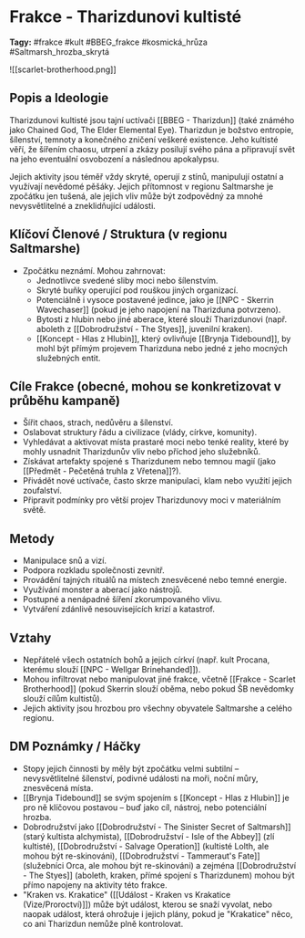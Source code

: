 # Frakce - Tharizdunovi kultisté

**Tagy:** #frakce #kult #BBEG_frakce #kosmická_hrůza #Saltmarsh_hrozba_skrytá

![[scarlet-brotherhood.png]]
## Popis a Ideologie
Tharizdunovi kultisté jsou tajní uctívači [[BBEG - Tharizdun]] (také známého jako Chained God, The Elder Elemental Eye). Tharizdun je božstvo entropie, šílenství, temnoty a konečného zničení veškeré existence. Jeho kultisté věří, že šířením chaosu, utrpení a zkázy posilují svého pána a připravují svět na jeho eventuální osvobození a následnou apokalypsu.

Jejich aktivity jsou téměř vždy skryté, operují z stínů, manipulují ostatní a využívají nevědomé pěšáky. Jejich přítomnost v regionu Saltmarshe je zpočátku jen tušená, ale jejich vliv může být zodpovědný za mnohé nevysvětlitelné a zneklidňující události.

## Klíčoví Členové / Struktura (v regionu Saltmarshe)
*   Zpočátku neznámí. Mohou zahrnovat:
    *   Jednotlivce svedené sliby moci nebo šílenstvím.
    *   Skryté buňky operující pod rouškou jiných organizací.
    *   Potenciálně i vysoce postavené jedince, jako je [[NPC - Skerrin Wavechaser]] (pokud je jeho napojení na Tharizduna potvrzeno).
    *   Bytosti z hlubin nebo jiné aberace, které slouží Tharizdunovi (např. aboleth z [[Dobrodružství - The Styes]], juvenilní kraken).
    *   [[Koncept - Hlas z Hlubin]], který ovlivňuje [[Brynja Tidebound]], by mohl být přímým projevem Tharizduna nebo jedné z jeho mocných služebných entit.

## Cíle Frakce (obecné, mohou se konkretizovat v průběhu kampaně)
*   Šířit chaos, strach, nedůvěru a šílenství.
*   Oslabovat struktury řádu a civilizace (vlády, církve, komunity).
*   Vyhledávat a aktivovat místa prastaré moci nebo tenké reality, které by mohly usnadnit Tharizdunův vliv nebo příchod jeho služebníků.
*   Získávat artefakty spojené s Tharizdunem nebo temnou magií (jako [[Předmět - Pečetěná truhla z Vřetena]]?).
*   Přivádět nové uctívače, často skrze manipulaci, klam nebo využití jejich zoufalství.
*   Připravit podmínky pro větší projev Tharizdunovy moci v materiálním světě.

## Metody
*   Manipulace snů a vizí.
*   Podpora rozkladu společnosti zevnitř.
*   Provádění tajných rituálů na místech znesvěcené nebo temné energie.
*   Využívání monster a aberací jako nástrojů.
*   Postupné a nenápadné šíření zkorumpovaného vlivu.
*   Vytváření zdánlivě nesouvisejících krizí a katastrof.

## Vztahy
*   Nepřátelé všech ostatních bohů a jejich církví (např. kult Procana, kterému slouží [[NPC - Wellgar Brinehanded]]).
*   Mohou infiltrovat nebo manipulovat jiné frakce, včetně [[Frakce - Scarlet Brotherhood]] (pokud Skerrin slouží oběma, nebo pokud ŠB nevědomky slouží cílům kultistů).
*   Jejich aktivity jsou hrozbou pro všechny obyvatele Saltmarshe a celého regionu.

## DM Poznámky / Háčky
*   Stopy jejich činnosti by měly být zpočátku velmi subtilní – nevysvětlitelné šílenství, podivné události na moři, noční můry, znesvěcená místa.
*   [[Brynja Tidebound]] se svým spojením s [[Koncept - Hlas z Hlubin]] je pro ně klíčovou postavou – buď jako cíl, nástroj, nebo potenciální hrozba.
*   Dobrodružství jako [[Dobrodružství - The Sinister Secret of Saltmarsh]] (starý kultista alchymista), [[Dobrodružství - Isle of the Abbey]] (zlí kultisté), [[Dobrodružství - Salvage Operation]] (kultisté Lolth, ale mohou být re-skinováni), [[Dobrodružství - Tammeraut's Fate]] (služebníci Orca, ale mohou být re-skinováni) a zejména [[Dobrodružství - The Styes]] (aboleth, kraken, přímé spojení s Tharizdunem) mohou být přímo napojeny na aktivity této frakce.
*   "Kraken vs. Krakatice" ([[Událost - Kraken vs Krakatice (Vize/Proroctví)]]) může být událost, kterou se snaží vyvolat, nebo naopak událost, která ohrožuje i jejich plány, pokud je "Krakatice" něco, co ani Tharizdun nemůže plně kontrolovat.